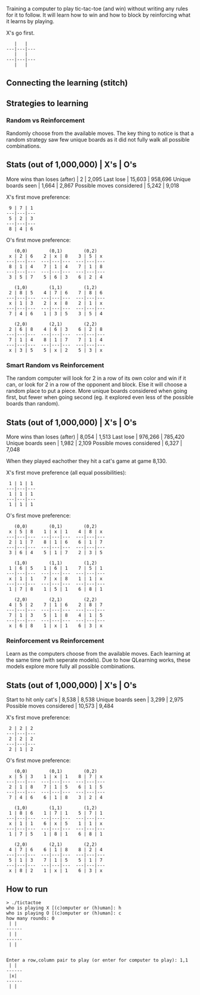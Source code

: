 Training a computer to play tic-tac-toe (and win) without writing any rules for it to follow.  It will learn how to win and how to block by reinforcing what it learns by playing.

X's go first.

```
   |   |   
---|---|---
   |   |   
---|---|---
   |   |   
```

## Connecting the learning (stitch)

## Strategies to learning

### Random vs Reinforcement

Randomly choose from the available moves.  The key thing to notice is that a random strategy saw few unique boards as it did not fully walk all possible combinations.

Stats (out of 1,000,000)     | X's    | O's
-----------------------------------------------
More wins than loses (after) |      2 |   2,095
Last lose                    | 15,603 | 958,696
Unique boards seen           |  1,664 |   2,867
Possible moves considered    |  5,242 |   9,018

X's first move preference:
```
 9 | 7 | 1  
---|---|---
 5 | 2 | 3 
---|---|---
 8 | 4 | 6 
```

O's first move preference:
```
   (0,0)        (0,1)        (0,2)    
 x | 2 | 6    2 | x | 8    3 | 5 | x 
---|---|---  ---|---|---  ---|---|---
 8 | 1 | 4    7 | 1 | 4    7 | 1 | 8 
---|---|---  ---|---|---  ---|---|---
 3 | 5 | 7    5 | 6 | 3    6 | 2 | 4 

   (1,0)        (1,1)        (1,2)    
 2 | 8 | 5    4 | 7 | 6    7 | 8 | 6 
---|---|---  ---|---|---  ---|---|---
 x | 1 | 3    2 | x | 8    2 | 1 | x 
---|---|---  ---|---|---  ---|---|---
 7 | 4 | 6    1 | 3 | 5    3 | 5 | 4 

   (2,0)        (2,1)        (2,2)    
 2 | 6 | 8    4 | 6 | 3    6 | 2 | 8 
---|---|---  ---|---|---  ---|---|---
 7 | 1 | 4    8 | 1 | 7    7 | 1 | 4 
---|---|---  ---|---|---  ---|---|---
 x | 3 | 5    5 | x | 2    5 | 3 | x 
```

### Smart Random vs Reinforcement

The random computer will look for 2 in a row of its own color and win if it can, or look for 2 in a row of the opponent and block.  Else it will choose a random place to put a piece.  More unique boards considered when going first, but fewer when going second (eg. it explored even less of the possible boards than random).

Stats (out of 1,000,000)     | X's     | O's
------------------------------------------------
More wins than loses (after) |   8,054 |   1,513
Last lose                    | 976,266 | 785,420
Unique boards seen           |   1,982 |   2,109
Possible moves considered    |   6,327 |   7,048

When they played eachother they hit a cat's game at game 8,130.

X's first move preference (all equal possibilities):
```
 1 | 1 | 1  
---|---|---
 1 | 1 | 1 
---|---|---
 1 | 1 | 1 
```

O's first move preference:
```
   (0,0)        (0,1)        (0,2)    
 x | 5 | 8    1 | x | 1    4 | 8 | x 
---|---|---  ---|---|---  ---|---|---
 2 | 1 | 7    8 | 1 | 6    6 | 1 | 7 
---|---|---  ---|---|---  ---|---|---
 3 | 6 | 4    5 | 1 | 7    2 | 3 | 5 

   (1,0)        (1,1)        (1,2)    
 1 | 6 | 5    1 | 6 | 1    7 | 5 | 1 
---|---|---  ---|---|---  ---|---|---
 x | 1 | 1    7 | x | 8    1 | 1 | x 
---|---|---  ---|---|---  ---|---|---
 1 | 7 | 8    1 | 5 | 1    6 | 8 | 1 

   (2,0)        (2,1)        (2,2)    
 4 | 5 | 2    7 | 1 | 6    2 | 8 | 7 
---|---|---  ---|---|---  ---|---|---
 7 | 1 | 3    5 | 1 | 8    4 | 1 | 5 
---|---|---  ---|---|---  ---|---|---
 x | 6 | 8    1 | x | 1    6 | 3 | x 
```

### Reinforcement vs Reinforcement

Learn as the computers choose from the available moves.  Each learning at the same time (with seperate models).  Due to how QLearning works, these models explore more fully all possible combinations.

Stats (out of 1,000,000)  | X's    | O's
--------------------------------------------
Start to hit only cat's   |  8,538 | 8,538
Unique boards seen        |  3,299 | 2,975
Possible moves considered | 10,573 | 9,484

X's first move preference:
```
 2 | 2 | 2  
---|---|---
 2 | 2 | 2 
---|---|---
 2 | 1 | 2 
```

O's first move preference:
```
   (0,0)        (0,1)        (0,2)    
 x | 5 | 3    1 | x | 1    8 | 7 | x 
---|---|---  ---|---|---  ---|---|---
 2 | 1 | 8    7 | 1 | 5    6 | 1 | 5 
---|---|---  ---|---|---  ---|---|---
 7 | 4 | 6    6 | 1 | 8    3 | 2 | 4 

   (1,0)        (1,1)        (1,2)    
 1 | 8 | 6    1 | 7 | 1    5 | 7 | 1 
---|---|---  ---|---|---  ---|---|---
 x | 1 | 1    6 | x | 5    1 | 1 | x 
---|---|---  ---|---|---  ---|---|---
 1 | 7 | 5    1 | 8 | 1    6 | 8 | 1 

   (2,0)        (2,1)        (2,2)    
 4 | 7 | 6    6 | 1 | 8    8 | 2 | 4 
---|---|---  ---|---|---  ---|---|---
 5 | 1 | 3    7 | 1 | 5    5 | 1 | 7 
---|---|---  ---|---|---  ---|---|---
 x | 8 | 2    1 | x | 1    6 | 3 | x 
```

## How to run

```
> ./tictactoe
who is playing X [(c)omputer or (h)uman]: h
who is playing O [(c)omputer or (h)uman]: c
how many rounds: 0
 | |
------
 | |
------
 | |


Enter a row,column pair to play (or enter for computer to play): 1,1
 | |
------
 |x|
------
 | |
```


